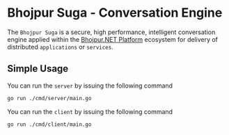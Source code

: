 # Bhojpur Suga - Conversation Engine

The `Bhojpur Suga` is a secure, high performance, intelligent conversation engine applied
within the [Bhojpur.NET Platform](https://github.com/bhojpur/platform/) ecosystem for
delivery of distributed `applications` or `services`.

## Simple Usage

You can run the `server` by issuing the following command

```bash
go run ./cmd/server/main.go
```

You can run the `client` by issuing the following command

```bash
go run ./cmd/client/main.go
```
